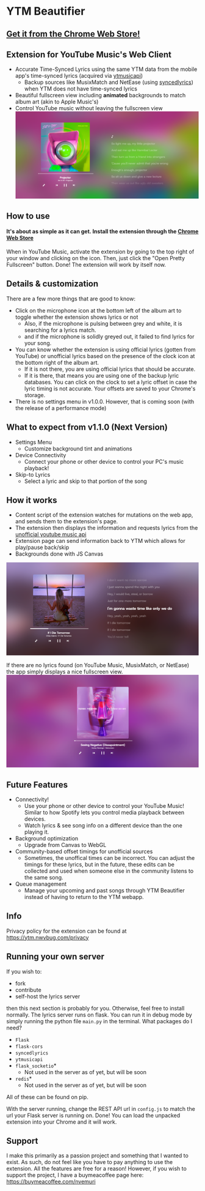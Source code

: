 # YTM Beautifier
## [Get it from the Chrome Web Store!](https://chromewebstore.google.com/detail/youtube-music-beautifier/mfgecbliilfimjghneojngcbificbdpa?hl=en)
## Extension for YouTube Music's Web Client

- Accurate Time-Synced Lyrics using the same YTM data from the mobile app's time-synced lyrics (acquired via [ytmusicapi](https://github.com/sigma67/ytmusicapi))
  - Backup sources like MusixMatch and NetEase (using [syncedlyrics](https://github.com/moehmeni/syncedlyrics)) when YTM does not have time-synced lyrics
- Beautiful fullscreen view including **animated** backgrounds to match album art (akin to Apple Music's)
- Control YouTube music without leaving the fullscreen view
![Example Image](https://github.com/nwvbug/Better-YouTubeMusic/blob/main/examples/lyrics-ex-1.png?raw=true)

## How to use

#### It's about as simple as it can get. Install the extension through the [Chrome Web Store](https://chromewebstore.google.com/detail/youtube-music-beautifier/mfgecbliilfimjghneojngcbificbdpa?hl=en) 
When in YouTube Music, activate the extension by going to the top right of your window and clicking on the icon. Then, just click the "Open Pretty Fullscreen" button. Done! The extension will work by itself now. 

## Details & customization

There are a few more things that are good to know:
- Click on the microphone icon at the bottom left of the album art to toggle whether the extension shows lyrics or not
  - Also, if the microphone is pulsing between grey and white, it is searching for a lyrics match.
  - and if the microphone is solidly greyed out, it failed to find lyrics for your song.
- You can know whether the extension is using official lyrics (gotten from YouTube) or unofficial lyrics based on the presence of the clock icon at the bottom right of the album art.
  - If it is not there, you are using official lyrics that should be accurate.
  - If it is there, that means you are using one of the backup lyric databases. You can click on the clock to set a lyric offset in case the lyric timing is not accurate. Your offsets are saved to your Chrome's storage.
- There is no settings menu in v1.0.0. However, that is coming soon (with the release of a performance mode)

## What to expect from v1.1.0 (Next Version)
- Settings Menu
  - Customize background tint and animations
- Device Connectivity
  - Connect your phone or other device to control your PC's music playback!
- Skip-to Lyrics
  - Select a lyric and skip to that portion of the song

## How it works

- Content script of the extension watches for mutations on the web app, and sends them to the extension's page.
- The extension then displays the information and requests lyrics from the [unofficial youtube music api](https://github.com/sigma67/ytmusicapi)
- Extension page can send information back to YTM which allows for play/pause back/skip
- Backgrounds done with JS Canvas

![Example Image](https://github.com/nwvbug/Better-YouTubeMusic/blob/main/examples/lyrics-ex-2.png?raw=true)

If there are no lyrics found (on YouTube Music, MusixMatch, or NetEase) the app simply displays a nice fullscreen view.
![Example Image](https://github.com/nwvbug/Better-YouTubeMusic/blob/main/examples/no-lyrics-ex.png?raw=true)

## Future Features
- Connectivity!
  - Use your phone or other device to control your YouTube Music! Similar to how Spotify lets you control media playback between devices.
  - Watch lyrics & see song info on a different device than the one playing it.
- Background optimization
  - Upgrade from Canvas to WebGL
- Community-based offset timings for unofficial sources
  - Sometimes, the unoffical times can be incorrect. You can adjust the timings for these lyrics, but in the future, these edits can be collected and used when someone else in the community listens to the same song.
- Queue management
  - Manage your upcoming and past songs through YTM Beautifier instead of having to return to the YTM webapp.

## Info
Privacy policy for the extension can be found at https://ytm.nwvbug.com/privacy

## Running your own server
If you wish to:
- fork
- contribute
- self-host the lyrics server

then this next section is probably for you. Otherwise, feel free to install normally.
The lyrics server runs on flask. You can run it in debug mode by simply running the python file ```main.py``` in the terminal.
What packages do I need?
- ```Flask```
- ```flask-cors```
- ```syncedlyrics```
- ```ytmusicapi```
- ```flask_socketio```*
  - Not used in the server as of yet, but will be soon
- ```redis```*
  - Not used in the server as of yet, but will be soon

All of these can be found on pip.

With the server running, change the REST API url in ```config.js``` to match the url your Flask server is running on.
Done! You can load the unpacked extension into your Chrome and it will work.

## Support
I make this primarily as a passion project and something that I wanted to exist. As such, do not feel like you have to pay anything to use the extension. All the features are free for a reason! However, if you wish to support the project, I have a buymeacoffee page here: https://buymeacoffee.com/nvemuri 